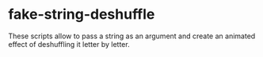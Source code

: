 # fake-string-deshuffle
These scripts allow to pass a string as an argument and create an animated effect of deshuffling it letter by letter.
